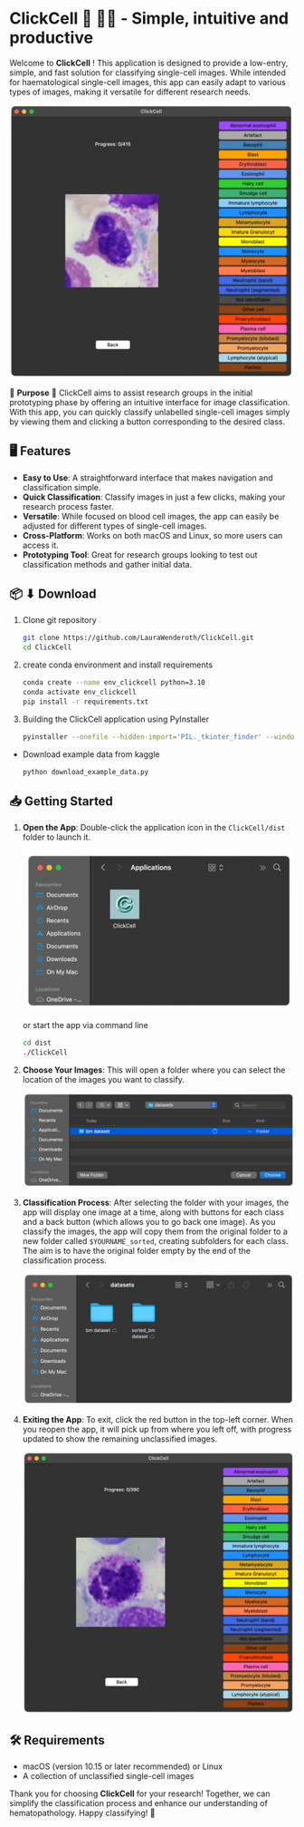 # ClickCell 🦠 📸🧬 - Simple, intuitive and productive

Welcome to **ClickCell** ! This application is designed to provide a low-entry, simple, and fast solution for classifying single-cell images. While intended for haematological single-cell images, this app can easily adapt to various types of images, making it versatile for different research needs.

![CellSorter Application Screenshot](/images/ClickCell.png)

🚀 **Purpose** 🚀 ClickCell aims to assist research groups in the initial prototyping phase by offering an intuitive interface for image classification. With this app, you can quickly classify unlabelled single-cell images simply by viewing them and clicking a button corresponding to the desired class.

## 🖥️ Features

- **Easy to Use**: A straightforward interface that makes navigation and classification simple.
- **Quick Classification**: Classify images in just a few clicks, making your research process faster.
- **Versatile**: While focused on blood cell images, the app can easily be adjusted for different types of single-cell images.
- **Cross-Platform**: Works on both macOS and Linux, so more users can access it.
- **Prototyping Tool**: Great for research groups looking to test out classification methods and gather initial data.

## 📦 ⬇  Download

1. Clone git repository

    ```bash
    git clone https://github.com/LauraWenderoth/ClickCell.git
    cd ClickCell
    ```

2. create conda environment and install requirements

    ```bash
    conda create --name env_clickcell python=3.10
    conda activate env_clickcell
    pip install -r requirements.txt
    ```

3. Building the ClickCell application using PyInstaller

    ```bash
    pyinstaller --onefile --hidden-import='PIL._tkinter_finder' --windowed --icon=icon.ico ClickCell.py
    ```

- Download example data from kaggle

    ```bash
    python download_example_data.py
    ```

## 📥 Getting Started

1. **Open the App**: Double-click the application icon in the ``ClickCell/dist`` folder to launch it.  

    ![CellSorter Application Screenshot](/images/open_app.png)

    or start the app via command line

    ```bash
    cd dist
    ./ClickCell
    ```

3. **Choose Your Images**: This will open a folder where you can select the location of the images you want to classify.

    ![CellSorter Folder Select](/images/select.png)

4. **Classification Process**: After selecting the folder with your images, the app will display one image at a time, along with buttons for each class and a back button (which allows you to go back one image). As you classify the images, the app will copy them from the original folder to a new folder called `$YOURNAME_sorted`, creating subfolders for each class. The aim is to have the original folder empty by the end of the classification process.

    ![Sorted](/images/sorted_folder.png)

5. **Exiting the App**: To exit, click the red button in the top-left corner. When you reopen the app, it will pick up from where you left off, with progress updated to show the remaining unclassified images.

    ![Sorted](/images/adjustedCLickcell.png)

## 🛠️ Requirements

- macOS (version 10.15 or later recommended) or Linux
- A collection of unclassified single-cell images

Thank you for choosing **ClickCell** for your research! Together, we can simplify the classification process and enhance our understanding of hematopathology. Happy classifying! 🎉
